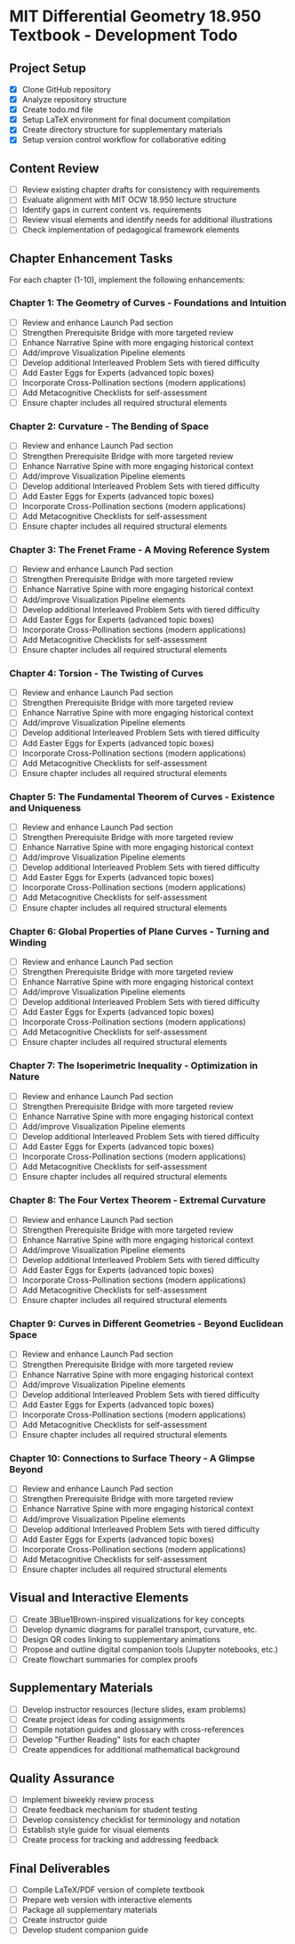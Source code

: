 # MIT Differential Geometry 18.950 Textbook - Development Todo

## Project Setup
- [x] Clone GitHub repository
- [x] Analyze repository structure
- [x] Create todo.md file
- [x] Setup LaTeX environment for final document compilation
- [x] Create directory structure for supplementary materials
- [x] Setup version control workflow for collaborative editing

## Content Review
- [ ] Review existing chapter drafts for consistency with requirements
- [ ] Evaluate alignment with MIT OCW 18.950 lecture structure
- [ ] Identify gaps in current content vs. requirements
- [ ] Review visual elements and identify needs for additional illustrations
- [ ] Check implementation of pedagogical framework elements

## Chapter Enhancement Tasks
For each chapter (1-10), implement the following enhancements:

### Chapter 1: The Geometry of Curves - Foundations and Intuition
- [ ] Review and enhance Launch Pad section
- [ ] Strengthen Prerequisite Bridge with more targeted review
- [ ] Enhance Narrative Spine with more engaging historical context
- [ ] Add/improve Visualization Pipeline elements
- [ ] Develop additional Interleaved Problem Sets with tiered difficulty
- [ ] Add Easter Eggs for Experts (advanced topic boxes)
- [ ] Incorporate Cross-Pollination sections (modern applications)
- [ ] Add Metacognitive Checklists for self-assessment
- [ ] Ensure chapter includes all required structural elements

### Chapter 2: Curvature - The Bending of Space
- [ ] Review and enhance Launch Pad section
- [ ] Strengthen Prerequisite Bridge with more targeted review
- [ ] Enhance Narrative Spine with more engaging historical context
- [ ] Add/improve Visualization Pipeline elements
- [ ] Develop additional Interleaved Problem Sets with tiered difficulty
- [ ] Add Easter Eggs for Experts (advanced topic boxes)
- [ ] Incorporate Cross-Pollination sections (modern applications)
- [ ] Add Metacognitive Checklists for self-assessment
- [ ] Ensure chapter includes all required structural elements

### Chapter 3: The Frenet Frame - A Moving Reference System
- [ ] Review and enhance Launch Pad section
- [ ] Strengthen Prerequisite Bridge with more targeted review
- [ ] Enhance Narrative Spine with more engaging historical context
- [ ] Add/improve Visualization Pipeline elements
- [ ] Develop additional Interleaved Problem Sets with tiered difficulty
- [ ] Add Easter Eggs for Experts (advanced topic boxes)
- [ ] Incorporate Cross-Pollination sections (modern applications)
- [ ] Add Metacognitive Checklists for self-assessment
- [ ] Ensure chapter includes all required structural elements

### Chapter 4: Torsion - The Twisting of Curves
- [ ] Review and enhance Launch Pad section
- [ ] Strengthen Prerequisite Bridge with more targeted review
- [ ] Enhance Narrative Spine with more engaging historical context
- [ ] Add/improve Visualization Pipeline elements
- [ ] Develop additional Interleaved Problem Sets with tiered difficulty
- [ ] Add Easter Eggs for Experts (advanced topic boxes)
- [ ] Incorporate Cross-Pollination sections (modern applications)
- [ ] Add Metacognitive Checklists for self-assessment
- [ ] Ensure chapter includes all required structural elements

### Chapter 5: The Fundamental Theorem of Curves - Existence and Uniqueness
- [ ] Review and enhance Launch Pad section
- [ ] Strengthen Prerequisite Bridge with more targeted review
- [ ] Enhance Narrative Spine with more engaging historical context
- [ ] Add/improve Visualization Pipeline elements
- [ ] Develop additional Interleaved Problem Sets with tiered difficulty
- [ ] Add Easter Eggs for Experts (advanced topic boxes)
- [ ] Incorporate Cross-Pollination sections (modern applications)
- [ ] Add Metacognitive Checklists for self-assessment
- [ ] Ensure chapter includes all required structural elements

### Chapter 6: Global Properties of Plane Curves - Turning and Winding
- [ ] Review and enhance Launch Pad section
- [ ] Strengthen Prerequisite Bridge with more targeted review
- [ ] Enhance Narrative Spine with more engaging historical context
- [ ] Add/improve Visualization Pipeline elements
- [ ] Develop additional Interleaved Problem Sets with tiered difficulty
- [ ] Add Easter Eggs for Experts (advanced topic boxes)
- [ ] Incorporate Cross-Pollination sections (modern applications)
- [ ] Add Metacognitive Checklists for self-assessment
- [ ] Ensure chapter includes all required structural elements

### Chapter 7: The Isoperimetric Inequality - Optimization in Nature
- [ ] Review and enhance Launch Pad section
- [ ] Strengthen Prerequisite Bridge with more targeted review
- [ ] Enhance Narrative Spine with more engaging historical context
- [ ] Add/improve Visualization Pipeline elements
- [ ] Develop additional Interleaved Problem Sets with tiered difficulty
- [ ] Add Easter Eggs for Experts (advanced topic boxes)
- [ ] Incorporate Cross-Pollination sections (modern applications)
- [ ] Add Metacognitive Checklists for self-assessment
- [ ] Ensure chapter includes all required structural elements

### Chapter 8: The Four Vertex Theorem - Extremal Curvature
- [ ] Review and enhance Launch Pad section
- [ ] Strengthen Prerequisite Bridge with more targeted review
- [ ] Enhance Narrative Spine with more engaging historical context
- [ ] Add/improve Visualization Pipeline elements
- [ ] Develop additional Interleaved Problem Sets with tiered difficulty
- [ ] Add Easter Eggs for Experts (advanced topic boxes)
- [ ] Incorporate Cross-Pollination sections (modern applications)
- [ ] Add Metacognitive Checklists for self-assessment
- [ ] Ensure chapter includes all required structural elements

### Chapter 9: Curves in Different Geometries - Beyond Euclidean Space
- [ ] Review and enhance Launch Pad section
- [ ] Strengthen Prerequisite Bridge with more targeted review
- [ ] Enhance Narrative Spine with more engaging historical context
- [ ] Add/improve Visualization Pipeline elements
- [ ] Develop additional Interleaved Problem Sets with tiered difficulty
- [ ] Add Easter Eggs for Experts (advanced topic boxes)
- [ ] Incorporate Cross-Pollination sections (modern applications)
- [ ] Add Metacognitive Checklists for self-assessment
- [ ] Ensure chapter includes all required structural elements

### Chapter 10: Connections to Surface Theory - A Glimpse Beyond
- [ ] Review and enhance Launch Pad section
- [ ] Strengthen Prerequisite Bridge with more targeted review
- [ ] Enhance Narrative Spine with more engaging historical context
- [ ] Add/improve Visualization Pipeline elements
- [ ] Develop additional Interleaved Problem Sets with tiered difficulty
- [ ] Add Easter Eggs for Experts (advanced topic boxes)
- [ ] Incorporate Cross-Pollination sections (modern applications)
- [ ] Add Metacognitive Checklists for self-assessment
- [ ] Ensure chapter includes all required structural elements

## Visual and Interactive Elements
- [ ] Create 3Blue1Brown-inspired visualizations for key concepts
- [ ] Develop dynamic diagrams for parallel transport, curvature, etc.
- [ ] Design QR codes linking to supplementary animations
- [ ] Propose and outline digital companion tools (Jupyter notebooks, etc.)
- [ ] Create flowchart summaries for complex proofs

## Supplementary Materials
- [ ] Develop instructor resources (lecture slides, exam problems)
- [ ] Create project ideas for coding assignments
- [ ] Compile notation guides and glossary with cross-references
- [ ] Develop "Further Reading" lists for each chapter
- [ ] Create appendices for additional mathematical background

## Quality Assurance
- [ ] Implement biweekly review process
- [ ] Create feedback mechanism for student testing
- [ ] Develop consistency checklist for terminology and notation
- [ ] Establish style guide for visual elements
- [ ] Create process for tracking and addressing feedback

## Final Deliverables
- [ ] Compile LaTeX/PDF version of complete textbook
- [ ] Prepare web version with interactive elements
- [ ] Package all supplementary materials
- [ ] Create instructor guide
- [ ] Develop student companion guide
